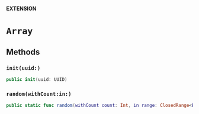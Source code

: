 **EXTENSION**

# `Array`

## Methods
### `init(uuid:)`

```swift
public init(uuid: UUID)
```

### `random(withCount:in:)`

```swift
public static func random(withCount count: Int, in range: ClosedRange<Element>? = nil) -> Array
```
